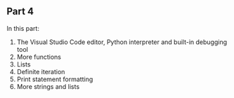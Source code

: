 ## Part 4

In this part:

1. The Visual Studio Code editor, Python interpreter and built-in debugging tool
2. More functions
3. Lists
4. Definite iteration
5. Print statement formatting
6. More strings and lists
